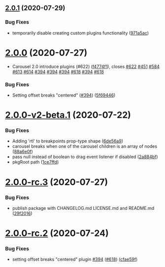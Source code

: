 ## [2.0.1](https://github.com/brainhubeu/react-carousel/compare/v2.0.0...v2.0.1) (2020-07-29)


### Bug Fixes

* temporarily disable creating custom plugins functionality ([971a5ac](https://github.com/brainhubeu/react-carousel/commit/971a5ac3e3c50b920f61443bea368e1a4b89d959))

# [2.0.0](https://github.com/brainhubeu/react-carousel/compare/v1.0.1...v2.0.0) (2020-07-27)


* Carousel 2.0 introduce plugins (#622) ([f4774f1](https://github.com/brainhubeu/react-carousel/commit/f4774f14a7c746ab64afc942a9274bbd774010c7)), closes [#622](https://github.com/brainhubeu/react-carousel/issues/622) [#451](https://github.com/brainhubeu/react-carousel/issues/451) [#584](https://github.com/brainhubeu/react-carousel/issues/584) [#613](https://github.com/brainhubeu/react-carousel/issues/613) [#614](https://github.com/brainhubeu/react-carousel/issues/614) [#394](https://github.com/brainhubeu/react-carousel/issues/394) [#394](https://github.com/brainhubeu/react-carousel/issues/394) [#394](https://github.com/brainhubeu/react-carousel/issues/394) [#618](https://github.com/brainhubeu/react-carousel/issues/618) [#394](https://github.com/brainhubeu/react-carousel/issues/394) [#618](https://github.com/brainhubeu/react-carousel/issues/618)


### Bug Fixes

* Setting offset breaks "centered" ([#394](https://github.com/brainhubeu/react-carousel/issues/394)) ([5f69446](https://github.com/brainhubeu/react-carousel/commit/5f694466442587eb09ca1e17ba61406bb77e8960))

# [2.0.0-v2-beta.1](https://github.com/brainhubeu/react-carousel/compare/v1.0.1...v2.0.0-v2-beta.1) (2020-07-22)

### Bug Fixes

* Adding 'rtl' to breakpoints prop-type shape ([6de56a9](https://github.com/brainhubeu/react-carousel/commit/6de56a90d7101f222c8c90bd2835b12b12f05832))
* carousel breaks when one of the carousel children is an array of nodes ([88a6e0f](https://github.com/brainhubeu/react-carousel/commit/88a6e0f8d61f25c61f5a43c2fe8ac22124e11817))
* pass null instead of boolean to drag event listener if disabled ([2a884bf](https://github.com/brainhubeu/react-carousel/commit/2a884bf1b7165ad53e8a1f678e1931982c44482f))
* pkgRoot path ([1ce7ffd](https://github.com/brainhubeu/react-carousel/commit/1ce7ffd0360a942e98ed6a57532b777dadfe808f))

# [2.0.0-rc.3](https://github.com/brainhubeu/react-carousel/compare/v2.0.0-rc.2...v2.0.0-rc.3) (2020-07-27)


### Bug Fixes

* publish package with CHANGELOG.md LICENSE.md and README.md ([29f2016](https://github.com/brainhubeu/react-carousel/commit/29f201661bc9f2f20453387179b51caeea81dc5a))

# [2.0.0-rc.2](https://github.com/brainhubeu/react-carousel/compare/v2.0.0-rc.1...v2.0.0-rc.2) (2020-07-24)


### Bug Fixes

* setting offset breaks "centered" plugin [#394](https://github.com/brainhubeu/react-carousel/issues/394) ([#618](https://github.com/brainhubeu/react-carousel/issues/618)) ([cfae59f](https://github.com/brainhubeu/react-carousel/commit/cfae59f46609b26441ceba0d910b1ef02c1f1c5c))
